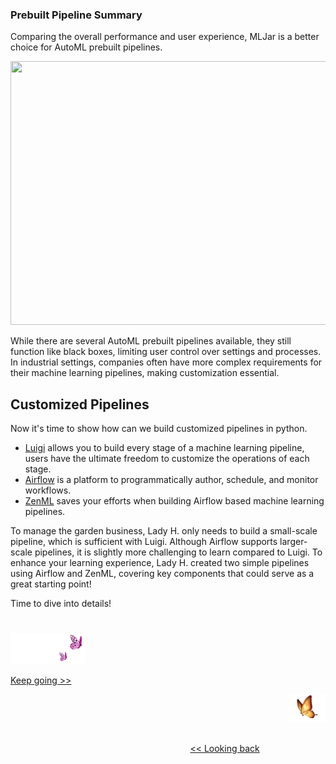 ### Prebuilt Pipeline Summary

Comparing the overall performance and user experience, MLJar is a better choice for AutoML prebuilt pipelines.

<p align="center">
<img src="https://github.com/lady-h-world/My_Garden/blob/main/images/Garden_Market_images/mini_pipeline/tb4.2.png" width="730" height="422" />
</p>

While there are several AutoML prebuilt pipelines available, they still function like black boxes, limiting user control over settings and processes. In industrial settings, companies often have more complex requirements for their machine learning pipelines, making customization essential.


## Customized Pipelines

Now it's time to show how can we build customized pipelines in python.

* [Luigi][1] allows you to build every stage of a machine learning pipeline, users have the ultimate freedom to customize the operations of each stage.
* [Airflow][2] is a platform to programmatically author, schedule, and monitor workflows.
* [ZenML][3] saves your efforts when building Airflow based machine learning pipelines.

To manage the garden business, Lady H. only needs to build a small-scale pipeline, which is sufficient with Luigi. Although Airflow supports larger-scale pipelines, it is slightly more challenging to learn compared to Luigi. To enhance your learning experience, Lady H. created two simple pipelines using Airflow and ZenML, covering key components that could serve as a great starting point!

Time to dive into details!

#
<p align="left">
<img src="https://github.com/lady-h-world/My_Garden/blob/main/images/follow_us.png" width="120" height="50" />
</p>

[Keep going >>][4]

<p align="right">
<img src="https://github.com/lady-h-world/My_Garden/blob/main/images/going_back.png" width="60" height="44" />
</p>

&nbsp;&nbsp;&nbsp;&nbsp;&nbsp;&nbsp;&nbsp;&nbsp;&nbsp;&nbsp;&nbsp;&nbsp;&nbsp;&nbsp;&nbsp;&nbsp;&nbsp;&nbsp;&nbsp;&nbsp;&nbsp;&nbsp;&nbsp;&nbsp;&nbsp;&nbsp;&nbsp;&nbsp;&nbsp;&nbsp;&nbsp;&nbsp;&nbsp;&nbsp;&nbsp;&nbsp;&nbsp;&nbsp;&nbsp;&nbsp;&nbsp;&nbsp;&nbsp;&nbsp;&nbsp;&nbsp;&nbsp;&nbsp;&nbsp;&nbsp;&nbsp;&nbsp;&nbsp;&nbsp;&nbsp;&nbsp;&nbsp;&nbsp;&nbsp;&nbsp;&nbsp;&nbsp;&nbsp;&nbsp;&nbsp;&nbsp;&nbsp;&nbsp;&nbsp;&nbsp;&nbsp;&nbsp;&nbsp;&nbsp;&nbsp;&nbsp;&nbsp;&nbsp;&nbsp;&nbsp;&nbsp;&nbsp;&nbsp;&nbsp;&nbsp;&nbsp;&nbsp;&nbsp;&nbsp;&nbsp;&nbsp;&nbsp;&nbsp;&nbsp;&nbsp;&nbsp;&nbsp;&nbsp;&nbsp;&nbsp;&nbsp;&nbsp;&nbsp;&nbsp;&nbsp;&nbsp;&nbsp;&nbsp;&nbsp;&nbsp;&nbsp;&nbsp;&nbsp;&nbsp;&nbsp;&nbsp;&nbsp;&nbsp;&nbsp;&nbsp;&nbsp;&nbsp;&nbsp;&nbsp;&nbsp;&nbsp;&nbsp;&nbsp;&nbsp;&nbsp;&nbsp;&nbsp;&nbsp;&nbsp;&nbsp;&nbsp;&nbsp;&nbsp;&nbsp;&nbsp;&nbsp;&nbsp;&nbsp;&nbsp;&nbsp;&nbsp;&nbsp;&nbsp;&nbsp;&nbsp;&nbsp;&nbsp;&nbsp;&nbsp;&nbsp;&nbsp;&nbsp;&nbsp;&nbsp;&nbsp;&nbsp;&nbsp;&nbsp;&nbsp;&nbsp;&nbsp;&nbsp;&nbsp;&nbsp;&nbsp;&nbsp;&nbsp;&nbsp;&nbsp;&nbsp;&nbsp;&nbsp;&nbsp;&nbsp;&nbsp;&nbsp;&nbsp;&nbsp;&nbsp;&nbsp;&nbsp;&nbsp;&nbsp;&nbsp;&nbsp;&nbsp;&nbsp;&nbsp;&nbsp;&nbsp;&nbsp;&nbsp;&nbsp;&nbsp;&nbsp; [<< Looking back][5]
 



[1]:https://github.com/spotify/luigi
[2]:https://github.com/apache/airflow
[3]:https://github.com/zenml-io/zenml
[4]:https://github.com/lady-h-world/My_Garden/blob/main/reading_pages/Garden_Market/customized_pipeline1.md
[5]:https://github.com/lady-h-world/My_Garden/blob/main/reading_pages/Garden_Market/mini_pipeline4.md



